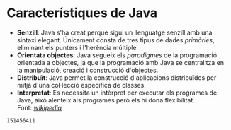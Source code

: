 # Característiques de Java
* **Senzill**: Java s'ha creat perquè sigui un llenguatge senzill amb una sintaxi elegant. Únicament consta de tres tipus de dades _primàries_, eliminant els punters i l'herència múltiple
* **Orientata objectes**: Java segueix els _paradigmes_ de la programació orientada a objectes, ja que la programació amb Java se centralitza en la manipulació, creació i construcció d'objectes.
* **Distribuït**: Java permet la construcció d'aplicacions distribuïdes per mitjà d'una col·lecció específica de classes.
* **Interpretat**: Es necessita un intèrpret per executar els programes de Java, això alenteix als programes però els hi dona flexibilitat.  
Font:
[_wikipedia_](https://ca.wikipedia.org/wiki/Java_(llenguatge_de_programaci%C3%B3))  

```
151456411
```